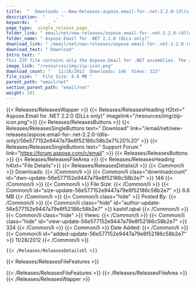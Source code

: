 ```yaml
---
title:  "  Downloads ---New-Releases-aspose.email-for-.net-2.2.0-(dlls-only) . " 
description:  "    . " 
keywords:  "    . " 
page_type:  single_release_page
folder_link: " email/net/new-releases/aspose.email-for-.net-2.2.0-(dlls-only)/"
folder_name: " Aspose.Email for .NET 2.2.0 (DLLs only)"
download_link: " /email/net/new-releases/aspose.email-for-.net-2.2.0-(dlls-only)/56e577152e9447a79e8f52186c58b2e7"
download_text: " Download"
Intro_text: " 
This ZIP file contains only the Aspose.Email for .NET assemblies. The assembli..."
image_link: "/resources/img/zip-icon.png"
download_count: "   11/28/2012  Downloads: 146  Views: 323"
file_size: "  File Size: 6.6 MB "
parent_path: "email/net"
section_parent_path: "email/net"
weight: 301
---
```


{{< Releases/ReleasesWapper >}}
  {{< Releases/ReleasesHeading H2txt=" Aspose.Email for .NET 2.2.0 (DLLs only)" imagelink="/resources/img/zip-icon.png">}}
  {{< Releases/ReleasesButtons >}}
    {{< Releases/ReleasesSingleButtons text=" Download" link="/email/net/new-releases/aspose.email-for-.net-2.2.0-(dlls-only)/56e577152e9447a79e8f52186c58b2e7%20%20" >}}
    {{< Releases/ReleasesSingleButtons text=" Support Forum " link="https://forum.aspose.com/c/email" >}}
  {{< Releases/ReleasesButtons >}}
  {{< Releases/ReleasesFileArea >}}
    {{< Releases/ReleasesHeading h4txt="File Details">}}
    {{< Releases/ReleasesDetailsUl >}}
            {{< Common/li  >}} Downloads: {{< /Common/li >}} 
      {{< Common/li class="downloadcount" id="dwn-update-56e577152e9447a79e8f52186c58b2e7" >}} 146 {{< /Common/li >}} 
      {{< Common/li  >}} File Size: {{< /Common/li >}} 
      {{< Common/li id="size-update-56e577152e9447a79e8f52186c58b2e7" >}} 6.6 MB {{< /Common/li >}} 
      {{< Common/li  class="hide" >}} Posted By: {{< /Common/li >}} 
      {{< Common/li class="hide" id="author-update-56e577152e9447a79e8f52186c58b2e7" >}} kashif.iqbal {{< /Common/li >}} 
      {{< Common/li class="hide"  >}} Views: {{< /Common/li >}} 
      {{< Common/li class="hide" id="view-update-56e577152e9447a79e8f52186c58b2e7" >}} 324 {{< /Common/li >}} 
      {{< Common/li  >}} Date Added: {{< /Common/li >}} 
      {{< Common/li id="added-update-56e577152e9447a79e8f52186c58b2e7" >}} 11/28/2012 {{< /Common/li >}} 

    {{< /Releases/ReleasesDetailsUl >}}

  {{< Releases/ReleasesFileFeatures >}}
      
  {{< /Releases/ReleasesFileFeatures >}}
 {{< /Releases/ReleasesFileArea >}}
{{< /Releases/ReleasesWapper >}}



